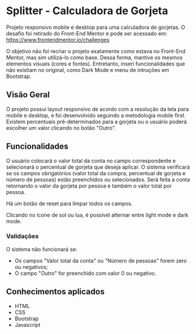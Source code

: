 # Splitter - Calculadora de Gorjeta

Projeto responsivo mobile e desktop para uma calculadora de gorjetas. 
O desafio foi retirado do Front-End Mentor e pode ser acessado em: https://www.frontendmentor.io/challenges

O objetivo não foi recriar o projeto exatamente como estava no Front-End Mentor, mas sim utilizá-lo como base.
Dessa forma, mantive os mesmos elementos visuais (cores e fontes).
Entretanto, inseri funcionalidades que não existiam no original, como Dark Mode e menu de intruções em Bootstrap.
 
## Visão Geral

O projeto possui layout responsivo de acordo com a resolução da tela para mobile e desktop, e foi desenvolvido seguindo a metodologia mobile first.
Existem percentuais pré-determinados para a gorjeta ou o usuário poderá escolher um valor clicando no botão "Outro".

## Funcionalidades

O usuário colocará o valor total da conta no campo correspondente e selecionará o percentual de gorjeta que deseja aplicar.
O sistema verificará se os campos obrigatórios (valor total da compra, percentual de gorjeta e número de pessoas) estão preenchidos ou selecionados.
Será feita a conta retornando o valor da gorjeta por pessoa e também o valor total por pessoa.

Há um botão de reset para limpar todos os campos.

Clicando no ícone de sol ou lua, é possível alternar entre light mode e dark mode.

### Validações

O sistema não funcionará se:
 
 - Os campos "Valor total da conta" ou "Número de pessoas" forem zero ou negativos;
 - O campo "Outro" for preenchido com valor 0 ou negativo.

## Conhecimentos aplicados

- HTML
- CSS
- Bootstrap
- Javascript
